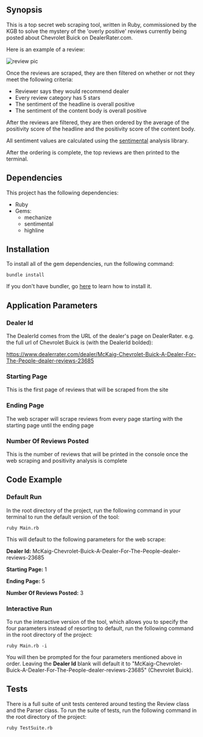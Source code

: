 ## Synopsis

This is a top secret web scraping tool, written in Ruby, commissioned by the KGB to solve the mystery of the 'overly positive' reviews currently being posted about Chevrolet Buick on DealerRater.com. 

Here is an example of a review:

![review pic](https://github.com/backdoer/Scraper/blob/master/Assets/review.png)

Once the reviews are scraped, they are then filtered on whether or not they meet the following criteria:

* Reviewer says they would recommend dealer
* Every review category has 5 stars
* The sentiment of the headline is overall positive
* The sentiment of the content body is overall positive  

After the reviews are filtered, they are then ordered by the average of the positivity score of the headline and the positivity score of the content body. 

All sentiment values are calculated using the [sentimental](https://github.com/7compass/sentimental) analysis library.

After the ordering is complete, the top reviews are then printed to the terminal.

## Dependencies
This project has the following dependencies:
* Ruby
* Gems:
	* mechanize
	* sentimental
	* highline

## Installation

To install all of the gem dependencies, run the following command:

```
bundle install
```

If you don't have bundler, go [here](http://bundler.io/) to learn how to install it.

## Application Parameters
### Dealer Id
The DealerId comes from the URL of the dealer's page on DealerRater.
e.g. the full url of Chevrolet Buick is (with the DealerId bolded):

https://www.dealerrater.com/dealer/McKaig-Chevrolet-Buick-A-Dealer-For-The-People-dealer-reviews-23685

### Starting Page
This is the first page of reviews that will be scraped from the site

### Ending Page
The web scraper will scrape reviews from every page starting with the starting page until the ending page

### Number Of Reviews Posted
This is the number of reviews that will be printed in the console once the web scraping and positivity analysis is complete

## Code Example

### Default Run
In the root directory of the project, run the following command in your terminal to run the default version of the tool:
```
ruby Main.rb
```

This will default to the following parameters for the web scrape:

**Dealer Id:** McKaig-Chevrolet-Buick-A-Dealer-For-The-People-dealer-reviews-23685

**Starting Page:** 1

**Ending Page:** 5

**Number Of Reviews Posted:** 3


### Interactive Run
To run the interactive version of the tool, which allows you to specify the four parameters instead of resorting to default, run the following command in the root directory of the project:

```
ruby Main.rb -i
```

You will then be prompted for the four parameters mentioned above in order. Leaving the **Dealer Id** blank will default it to "McKaig-Chevrolet-Buick-A-Dealer-For-The-People-dealer-reviews-23685" (Chevrolet Buick).


## Tests

There is a full suite of unit tests centered around testing the Review class and the Parser class. To run the suite of tests, run the following command in the root directory of the project:

```
ruby TestSuite.rb
```

